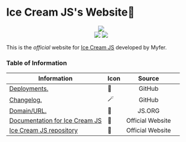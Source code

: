 # Ice Cream JS's Website🍦

<p align="center">
<img src="https://img.shields.io/badge/edition-v1.0.3-brightgreen?style=for-the-badge&logo=github&logoColor=%23f6f8fa">
<br><img src="https://img.shields.io/github/stars/ice-cream-js/website?style=for-the-badge&logo=github&logoColor=%23f6f8fa"> <img src="https://img.shields.io/badge/verified_releases-2-blue?style=for-the-badge&logo=github&logoColor=%23f6f8fa">
</p>

This is the *official* website for [Ice Cream JS](https://icecream.js.org/github) developed by Myfer.
### Table of Information
| Information | Icon | Source |  |
| ---- | :--- | :--: | :--- |
| [Deployments.](https://github.com/ice-cream-js/website/deployments) | 🚀 | GitHub |  |
| [Changelog.](https://github.com/ice-cream-js/website/commits/main/) | 🪄 | GitHub |  |
| [Domain/URL.](https://icecream.js.org) | 🔗 | JS.ORG |  |
| [Documentation for Ice Cream JS](https://icecream.js.org/docs) | 📕 | Official Website |  |
| [Ice Cream JS repository](https://icecream.js.org/github) | 🦾 | Official Website |  |
